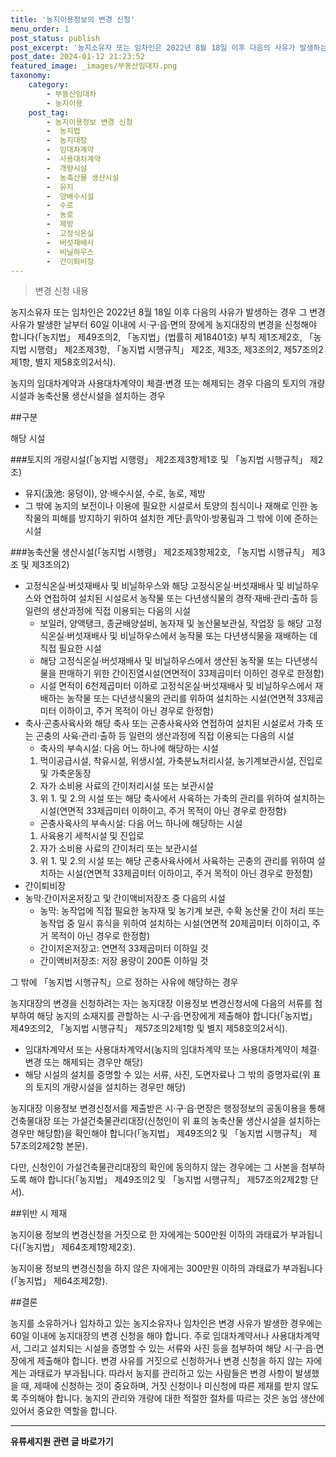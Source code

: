 ```yaml
---
title: '농지이용정보의 변경 신청'
menu_order: 1
post_status: publish
post_excerpt: '농지소유자 또는 임차인은 2022년 8월 18일 이후 다음의 사유가 발생하는 경우 그 변경사유가 발생한 날부터 60일 이내에 시 구 읍 면의 장에게 농지대장의 변경을 신청해야 합니다  농지법  제49조의2,  농지법  법률히 제18401호  부칙 제1조제2호,  농지법 시행령  제2조제3항,  농지법 시행규칙  제2조, 제3조, 제3조의2, 제57조의2제1항, 별지 제58호의2서식 .'
post_date: 2024-01-12 21:23:52
featured_image: _images/부동산임대차.png
taxonomy:
    category:
        - 부동산임대차
        - 농지이용
    post_tag:
        - 농지이용정보 변경 신청
        -  농지법
        -  농지대장
        -  임대차계약
        -  사용대차계약
        -  개량시설
        -  농축산물 생산시설
        -  유지
        -  양배수시설
        -  수로
        -  농로
        -  제방
        -  고정식온실
        -  버섯재배사
        -  비닐하우스
        -  간이퇴비장
---
```



> 변경 신청 내용

농지소유자 또는 임차인은 2022년 8월 18일 이후 다음의 사유가 발생하는 경우 그 변경사유가 발생한 날부터 60일 이내에 시·구·읍·면의 장에게 농지대장의 변경을 신청해야 합니다(「농지법」 제49조의2, 「농지법」(법률히 제18401호) 부칙 제1조제2호, 「농지법 시행령」 제2조제3항, 「농지법 시행규칙」 제2조, 제3조, 제3조의2, 제57조의2제1항, 별지 제58호의2서식).

농지의 임대차계약과 사용대차계약이 체결·변경 또는 해제되는 경우
다음의 토지의 개량시설과 농축산물 생산시설을 설치하는 경우

##구분

해당 시설

###토지의 개량시설(「농지법 시행령」 제2조제3항제1호 및 「농지법 시행규칙」 제2조)
- 유지(汲池: 웅덩이), 양·배수시설, 수로, 농로, 제방 
- 그 밖에 농지의 보전이나 이용에 필요한 시설로서 토양의 침식이나 재해로 인한 농작물의 피해를 방지하기 위하여 설치한 계단·흙막이·방풍림과 그 밖에 이에 준하는 시설

###농축산물 생산시설(「농지법 시행령」 제2조제3항제2호, 「농지법 시행규칙」 제3조 및 제3조의2)

- 고정식온실·버섯재배사 및 비닐하우스와 해당 고정식온실·버섯재배사 및 비닐하우스와 연접하여 설치된 시설로서 농작물 또는 다년생식물의 경작·재배·관리·출하 등 일련의 생산과정에 직접 이용되는 다음의 시설
    - 보일러, 양액탱크, 종균배양설비, 농자재 및 농산물보관실, 작업장 등 해당 고정식온실·버섯재배사 및 비닐하우스에서 농작물 또는 다년생식물을 재배하는 데 직접 필요한 시설
    - 해당 고정식온실·버섯재배사 및 비닐하우스에서 생산된 농작물 또는 다년생식물을 판매하기 위한 간이진열시설(연면적이 33제곱미터 이하인 경우로 한정함)
    - 시설 면적이 6천제곱미터 이하로 고정식온실·버섯재배사 및 비닐하우스에서 재배하는 농작물 또는 다년생식물의 관리를 위하여 설치하는 시설(연면적 33제곱미터 이하이고, 주거 목적이 아닌 경우로 한정함)
- 축사·곤충사육사와 해당 축사 또는 곤충사육사와 연접하여 설치된 시설로서 가축 또는 곤충의 사육·관리·출하 등 일련의 생산과정에 직접 이용되는 다음의 시설
    - 축사의 부속시설: 다음 어느 하나에 해당하는 시설
    1. 먹이공급시설, 착유시설, 위생시설, 가축분뇨처리시설, 농기계보관시설, 진입로 및 가축운동장
    2. 자가 소비용 사료의 간이처리시설 또는 보관시설
    3. 위 1. 및 2.의 시설 또는 해당 축사에서 사육하는 가축의 관리를 위하여 설치하는 시설(연면적 33제곱미터 이하이고, 주거 목적이 아닌 경우로 한정함)
    - 곤충사육사의 부속시설: 다음 어느 하나에 해당하는 시설
    1. 사육용기 세척시설 및 진입로
    2. 자가 소비용 사료의 간이처리 또는 보관시설
    3. 위 1. 및 2.의 시설 또는 해당 곤충사육사에서 사육하는 곤충의 관리를 위하여 설치하는 시설(연면적 33제곱미터 이하이고, 주거 목적이 아닌 경우로 한정함)
- 간이퇴비장 
- 농막·간이저온저장고 및 간이액비저장조 중 다음의 시설
    - 농막: 농작업에 직접 필요한 농자재 및 농기계 보관, 수확 농산물 간이 처리 또는 농작업 중 일시 휴식을 위하여 설치하는 시설(연면적 20제곱미터 이하이고, 주거 목적이 아닌 경우로 한정함)
    - 간이저온저장고: 연면적 33제곱미터 이하일 것
    - 간이액비저장조: 저장 용량이 200톤 이하일 것

그 밖에 「농지법 시행규칙」으로 정하는 사유에 해당하는 경우

농지대장의 변경을 신청하려는 자는 농지대장 이용정보 변경신청서에 다음의 서류를 첨부하여 해당 농지의 소재지를 관할하는 시·구·읍·면장에게 제출해야 합니다(「농지법」 제49조의2, 「농지법 시행규칙」 제57조의2제1항 및 별지 제58호의2서식).

- 임대차계약서 또는 사용대차계약서(농지의 임대차계약 또는 사용대차계약이 체결·변경 또는 해제되는 경우만 해당)
- 해당 시설의 설치를 증명할 수 있는 서류, 사진, 도면자료나 그 밖의 증명자료(위 표의 토지의 개량시설을 설치하는 경우만 해당)

농지대장 이용정보 변경신청서를 제출받은 시·구·읍·면장은 행정정보의 공동이용을 통해 건축물대장 또는 가설건축물관리대장(신청인이 위 표의 농축산물 생산시설을 설치하는 경우만 해당함)을 확인해야 합니다(「농지법」 제49조의2 및 「농지법 시행규칙」 제57조의2제2항 본문).

다만, 신청인이 가설건축물관리대장의 확인에 동의하지 않는 경우에는 그 사본을 첨부하도록 해야 합니다(「농지법」 제49조의2 및 「농지법 시행규칙」 제57조의2제2항 단서).

##위반 시 제재

농지이용 정보의 변경신청을 거짓으로 한 자에게는 500만원 이하의 과태료가 부과됩니다(「농지법」 제64조제1항제2호).

농지이용 정보의 변경신청을 하지 않은 자에게는 300만원 이하의 과태료가 부과됩니다(「농지법」 제64조제2항).

##결론

농지를 소유하거나 임차하고 있는 농지소유자나 임차인은 변경 사유가 발생한 경우에는 60일 이내에 농지대장의 변경 신청을 해야 합니다. 주로 임대차계약서나 사용대차계약서, 그리고 설치되는 시설을 증명할 수 있는 서류와 사진 등을 첨부하여 해당 시·구·읍·면장에게 제출해야 합니다. 변경 사유를 거짓으로 신청하거나 변경 신청을 하지 않는 자에게는 과태료가 부과됩니다. 따라서 농지를 관리하고 있는 사람들은 변경 사항이 발생했을 때, 제때에 신청하는 것이 중요하며, 거짓 신청이나 미신청에 따른 제재를 받지 않도록 주의해야 합니다. 농지의 관리와 개량에 대한 적절한 절차를 따르는 것은 농업 생산에 있어서 중요한 역할을 합니다.
<!-- wp:separator -->
<hr class="wp-block-separator has-alpha-channel-opacity"/>
<!-- /wp:separator -->

<!-- wp:group {"backgroundColor":"base","layout":{"type":"constrained"}} -->
<div class="wp-block-group has-base-background-color has-background"><!-- wp:paragraph {"align":"center","fontSize":"medium"} -->
<p class="has-text-align-center has-large-font-size"><strong>유류세지원 관련 글 바로가기</strong></p>
<!-- /wp:paragraph -->


<!-- wp:latest-posts
{"categories":[{"id":14360,"count":19,"description":"","link":"https://uknowlaw.com/category/%ec%9c%a0%eb%a5%98%ec%84%b8%ec%a7%80%ec%9b%90/","name":"유류세지원","slug":"유류세지원","taxonomy":"category","parent":0,"meta":[],"_links":{"self":[{"href":"https://uknowlaw.com/wp-json/wp/v2/categories/14360"}],"collection":[{"href":"https://uknowlaw.com/wp-json/wp/v2/categories"}],"about":[{"href":"https://uknowlaw.com/wp-json/wp/v2/taxonomies/category"}],"wp:post_type":[{"href":"https://uknowlaw.com/wp-json/wp/v2/posts?categories=14360"}],"curies":[{"name":"wp","href":"https://api.w.org/{rel}","templated":true}]}}],"postsToShow":100,"excerptLength":28,"postLayout":"grid","columns":2,"featuredImageAlign":"left","featuredImageSizeSlug":"large","fontSize":"small"} /--></div>
<!-- /wp:group -->